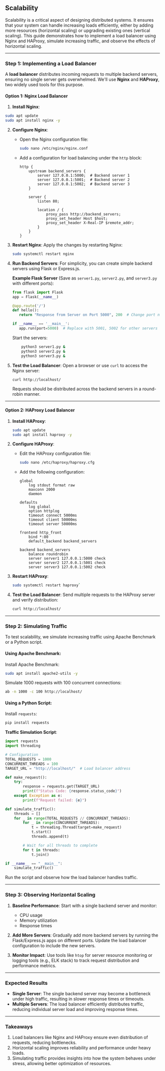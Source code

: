 ## **Scalability**

Scalability is a critical aspect of designing distributed systems. It ensures that your system can handle increasing loads efficiently, either by adding more resources (horizontal scaling) or upgrading existing ones (vertical scaling). This guide demonstrates how to implement a load balancer using Nginx and HAProxy, simulate increasing traffic, and observe the effects of horizontal scaling.

----------

### **Step 1: Implementing a Load Balancer**

A **load balancer** distributes incoming requests to multiple backend servers, ensuring no single server gets overwhelmed. We'll use **Nginx** and **HAProxy**, two widely used tools for this purpose.

#### **Option 1: Nginx Load Balancer**

1.  **Install Nginx**:
    
 ```bash
sudo apt update
sudo apt install nginx -y
  ```
    
2.  **Configure Nginx**:
    
    -   Open the Nginx configuration file:
        
        ```bash
        sudo nano /etc/nginx/nginx.conf
        ```
        
    -   Add a configuration for load balancing under the `http` block:
        
        ```nginx
        http {
            upstream backend_servers {
                server 127.0.0.1:5000;  # Backend server 1
                server 127.0.0.1:5001;  # Backend server 2
                server 127.0.0.1:5002;  # Backend server 3
            }
        
            server {
                listen 80;
        
                location / {
                    proxy_pass http://backend_servers;
                    proxy_set_header Host $host;
                    proxy_set_header X-Real-IP $remote_addr;
                }
            }
        }
        ```
        
3.  **Restart Nginx**: Apply the changes by restarting Nginx:
    
    ```bash
    sudo systemctl restart nginx
    ```
    
4.  **Run Backend Servers**: For simplicity, you can create simple backend servers using Flask or Express.js.
    
    **Example Flask Server** (Save as `server1.py`, `server2.py`, and `server3.py` with different ports):
 
	 ```python
	from flask import Flask
	app = Flask(__name__)

	@app.route('/')
	def hello():
	    return "Response from Server on Port 5000", 200  # Change port number for each server

	if __name__ == '__main__':
	    app.run(port=5000)  # Replace with 5001, 5002 for other servers

	```
	    
	Start the servers:
	    
	```bash
	    python3 server1.py &
	    python3 server2.py &
	    python3 server3.py &
	```
    
5.  **Test the Load Balancer**: Open a browser or use `curl` to access the Nginx server:
    
    ```bash
    curl http://localhost/
    ```
    
    Requests should be distributed across the backend servers in a round-robin manner.
    

----------

#### **Option 2: HAProxy Load Balancer**

1.  **Install HAProxy**:
    
    ```bash
    sudo apt update
    sudo apt install haproxy -y
    ```
    
2.  **Configure HAProxy**:
    
    -   Edit the HAProxy configuration file:
        
        ```bash
        sudo nano /etc/haproxy/haproxy.cfg
        ```
        
    -   Add the following configuration:
        
		```haproxy
		global
		    log stdout format raw
		    maxconn 2000
		    daemon

		defaults
		    log global
		    option httplog
		    timeout connect 5000ms
		    timeout client 50000ms
		    timeout server 50000ms

		frontend http_front
		    bind *:80
		    default_backend backend_servers

		backend backend_servers
		    balance roundrobin
		    server server1 127.0.0.1:5000 check
		    server server2 127.0.0.1:5001 check
		    server server3 127.0.0.1:5002 check

		```
        
3.  **Restart HAProxy**:
    
    ```bash
    sudo systemctl restart haproxy` 
    ```
    
4.  **Test the Load Balancer**: Send multiple requests to the HAProxy server and verify distribution:
    
    ```bash
    curl http://localhost/
    ```
    

----------

### **Step 2: Simulating Traffic**

To test scalability, we simulate increasing traffic using Apache Benchmark or a Python script.

#### **Using Apache Benchmark**:

Install Apache Benchmark:

```bash
sudo apt install apache2-utils -y
```

Simulate 1000 requests with 100 concurrent connections:

```bash
ab -n 1000 -c 100 http://localhost/
```

#### **Using a Python Script**:

Install `requests`:

```bash
pip install requests
```

**Traffic Simulation Script**:

```python
import requests
import threading

# Configuration
TOTAL_REQUESTS = 1000
CONCURRENT_THREADS = 100
TARGET_URL = "http://localhost/"  # Load balancer address

def make_request():
    try:
        response = requests.get(TARGET_URL)
        print(f"Status Code: {response.status_code}")
    except Exception as e:
        print(f"Request failed: {e}")

def simulate_traffic():
    threads = []
    for _ in range(TOTAL_REQUESTS // CONCURRENT_THREADS):
        for _ in range(CONCURRENT_THREADS):
            t = threading.Thread(target=make_request)
            t.start()
            threads.append(t)

        # Wait for all threads to complete
        for t in threads:
            t.join()

if __name__ == "__main__":
    simulate_traffic()

```

Run the script and observe how the load balancer handles traffic.

----------

### **Step 3: Observing Horizontal Scaling**

1.  **Baseline Performance**: Start with a single backend server and monitor:
    
    -   CPU usage
    -   Memory utilization
    -   Response times
2.  **Add More Servers**: Gradually add more backend servers by running the Flask/Express.js apps on different ports. Update the load balancer configuration to include the new servers.
    
3.  **Monitor Impact**: Use tools like `htop` for server resource monitoring or logging tools (e.g., ELK stack) to track request distribution and performance metrics.
    

----------

### **Expected Results**

-   **Single Server**: The single backend server may become a bottleneck under high traffic, resulting in slower response times or timeouts.
-   **Multiple Servers**: The load balancer efficiently distributes traffic, reducing individual server load and improving response times.

----------

### **Takeaways**

1.  Load balancers like Nginx and HAProxy ensure even distribution of requests, reducing bottlenecks.
2.  Horizontal scaling improves reliability and performance under heavy loads.
3.  Simulating traffic provides insights into how the system behaves under stress, allowing better optimization of resources.